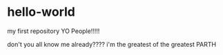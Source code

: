 # hello-world
my first repository
YO People!!!!!

don't you all know me already???? 
i'm the greatest of the greatest PARTH
